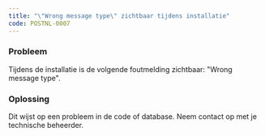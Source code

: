 ```yaml
---
title: "\"Wrong message type\" zichtbaar tijdens installatie"
code: POSTNL-0007
---
```

### Probleem

Tijdens de installatie is de volgende foutmelding zichtbaar: "Wrong message type".

### Oplossing

Dit wijst op een probleem in de code of database. Neem contact op met je technische beheerder.
